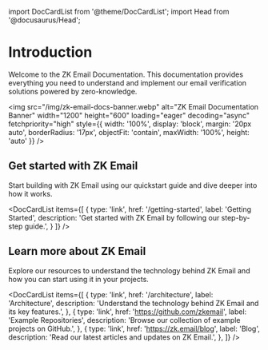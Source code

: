 import DocCardList from '@theme/DocCardList';
import Head from '@docusaurus/Head';

# Introduction

<Head>
  <link 
    rel="preload" 
    as="image" 
    href="/img/zk-email-docs-banner.webp"
    fetchpriority="high"
  />
</Head>

<div style={{fontSize: '1.2em'}}>
Welcome to the ZK Email Documentation. This documentation provides everything you need to understand and implement our email verification solutions powered by zero-knowledge.
</div>

<img 
  src="/img/zk-email-docs-banner.webp" 
  alt="ZK Email Documentation Banner" 
  width="1200"
  height="600"
  loading="eager"
  decoding="async"
  fetchpriority="high"
  style={{
    width: '100%',
    display: 'block',
    margin: '20px auto',
    borderRadius: '17px',
    objectFit: 'contain',
    maxWidth: '100%',
    height: 'auto'
  }}
/>

## Get started with ZK Email

Start building with ZK Email using our quickstart guide and dive deeper into how it works. 

<DocCardList 
  items={[
    {
      type: 'link',
      href: '/getting-started',
      label: 'Getting Started',
      description: 'Get started with ZK Email by following our step-by-step guide.',
    }
  ]}
/>

## Learn more about ZK Email

Explore our resources to understand the technology behind ZK Email and how you can start using it in your projects.

<DocCardList 
  items={[
    {
      type: 'link',
      href: '/architecture',
      label: 'Architecture',
      description: 'Understand the technology behind ZK Email and its key features.',
    },
    {
      type: 'link',
      href: 'https://github.com/zkemail',
      label: 'Example Repositories',
      description: 'Browse our collection of example projects on GitHub.',
    },
    {
      type: 'link',
      href: 'https://zk.email/blog',
      label: 'Blog',
      description: 'Read our latest articles and updates on ZK Email.',
    },
  ]}
/>
